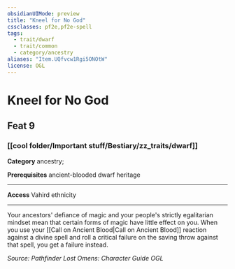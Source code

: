 ```yaml
---
obsidianUIMode: preview
title: "Kneel for No God"
cssclasses: pf2e,pf2e-spell
tags:
  - trait/dwarf
  - trait/common
  - category/ancestry
aliases: "Item.UQfvcw1Rgi5ONOtW"
license: OGL
---
```

# Kneel for No God
## Feat 9
### [[cool folder/Important stuff/Bestiary/zz_traits/dwarf]]

**Category** ancestry; 



**Prerequisites** ancient-blooded dwarf heritage
* * *
**Access** Vahird ethnicity

* * *

Your ancestors' defiance of magic and your people's strictly egalitarian mindset mean that certain forms of magic have little effect on you. When you use your [[Call on Ancient Blood|Call on Ancient Blood]] reaction against a divine spell and roll a critical failure on the saving throw against that spell, you get a failure instead.

*Source: Pathfinder Lost Omens: Character Guide*
*OGL*